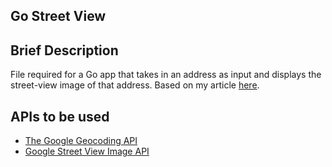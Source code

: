 Go Street View
--------------


Brief Description
-----------------

File required for a Go app that takes in an address as input and displays the street-view image of that address. Based on my article [here]().


APIs to be used
---------------

* [The Google Geocoding API](https://developers.google.com/maps/documentation/geocoding/)
* [Google Street View Image API](https://developers.google.com/maps/documentation/streetview/index)

